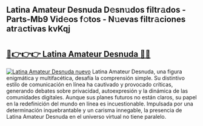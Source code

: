 ## Latina Amateur Desnuda D𝚎sn𝚞dos filtr𝚊dos - Parts-Mb9 Vid𝚎os f𝚘tos - N𝚞evas filtr𝚊ciones atr𝚊ctivas kvKqj

# <h2><a href="http://mb9lmer.tromn.icu/?c=Latina+Amateur+Desnuda">🔗👉👉👉 Latina Amateur Desnuda 🔗🔗</a></h2>

[![Latina Amateur Desnuda nuevo](https://i.imgur.com/pEAQMta.gif)](http://mb9lmer.tromn.icu/?c=Latina+Amateur+Desnuda)
Latina Amateur Desnuda, una figura enigmática y multifacética, desafía la comprensión simple. Su distintivo estilo de comunicación en línea ha cautivado y provocado críticas, generando debates sobre privacidad, autoexpresión y la dinámica de las comunidades digitales. Aunque sus planes futuros no están claros, su papel en la redefinición del mundo en línea es incuestionable. Impulsada por una determinación inquebrantable y un carisma innegable, la presencia de Latina Amateur Desnuda en el universo virtual no tiene paralelo.
